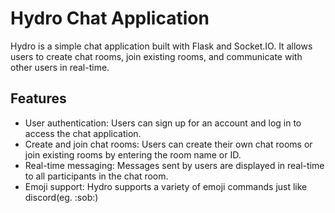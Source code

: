 # Hydro Chat Application

Hydro is a simple chat application built with Flask and Socket.IO. It allows users to create chat rooms, join existing rooms, and communicate with other users in real-time.

## Features

- User authentication: Users can sign up for an account and log in to access the chat application.
- Create and join chat rooms: Users can create their own chat rooms or join existing rooms by entering the room name or ID.
- Real-time messaging: Messages sent by users are displayed in real-time to all participants in the chat room.
- Emoji support: Hydro supports a variety of emoji commands just like discord(eg. \:sob:)
